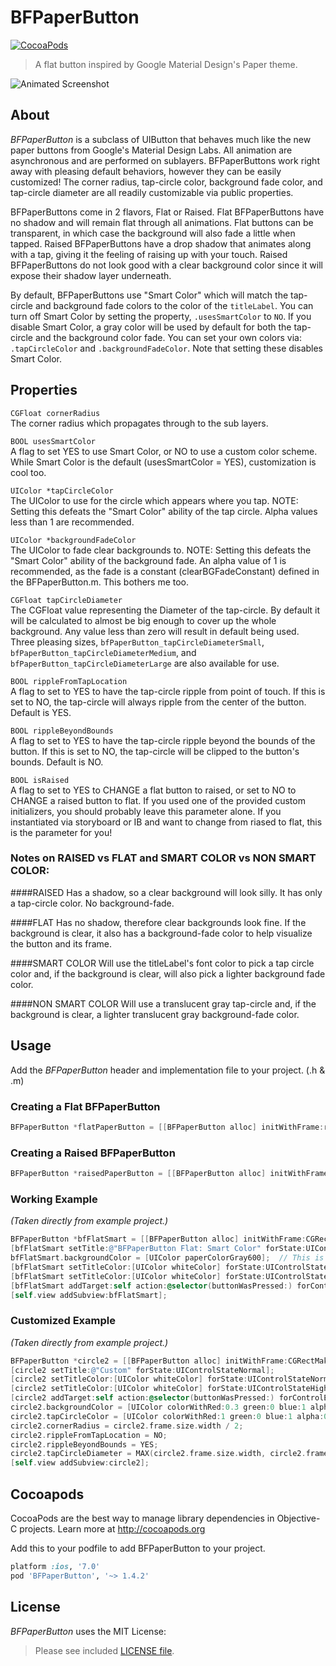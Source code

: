 BFPaperButton
=============
[![CocoaPods](https://img.shields.io/cocoapods/v/BFPaperButton.svg?style=flat)](https://github.com/bfeher/BFPaperButton)

> A flat button inspired by Google Material Design's Paper theme.

![Animated Screenshot](https://raw.githubusercontent.com/bfeher/BFPaperButton/master/BFPaperButtonDemoGif2.gif "Animated Screenshot")


About
---------
_BFPaperButton_ is a subclass of UIButton that behaves much like the new paper buttons from Google's Material Design Labs.
All animation are asynchronous and are performed on sublayers.
BFPaperButtons work right away with pleasing default behaviors, however they can be easily customized! The corner radius, tap-circle color, background fade color, and tap-circle diameter are all readily customizable via public properties.

BFPaperButtons come in 2 flavors, Flat or Raised. 
Flat BFPaperButtons have no shadow and will remain flat through all animations. Flat buttons can be transparent, in which case the background will also fade a little when tapped.
Raised BFPaperButtons have a drop shadow that animates along with a tap, giving it the feeling of raising up with your touch. Raised BFPaperButtons do not look good with a clear background color since it will expose their shadow layer underneath.

By default, BFPaperButtons use "Smart Color" which will match the tap-circle and background fade colors to the color of the `titleLabel`.
You can turn off Smart Color by setting the property, `.usesSmartColor` to `NO`. If you disable Smart Color, a gray color will be used by default for both the tap-circle and the background color fade.
You can set your own colors via: `.tapCircleColor` and `.backgroundFadeColor`. Note that setting these disables Smart Color.

## Properties
`CGFloat cornerRadius` <br />
The corner radius which propagates through to the sub layers.

`BOOL usesSmartColor` <br />
A flag to set YES to use Smart Color, or NO to use a custom color scheme. While Smart Color is the default (usesSmartColor = YES), customization is cool too.

`UIColor *tapCircleColor` <br />
The UIColor to use for the circle which appears where you tap. NOTE: Setting this defeats the "Smart Color" ability of the tap circle. Alpha values less than 1 are recommended.

`UIColor *backgroundFadeColor` <br />
The UIColor to fade clear backgrounds to. NOTE: Setting this defeats the "Smart Color" ability of the background fade. An alpha value of 1 is recommended, as the fade is a constant (clearBGFadeConstant) defined in the BFPaperButton.m. This bothers me too.

`CGFloat tapCircleDiameter` <br />
The CGFloat value representing the Diameter of the tap-circle. By default it will be calculated to almost be big enough to cover up the whole background. Any value less than zero will result in default being used. Three pleasing sizes, `bfPaperButton_tapCircleDiameterSmall`, `bfPaperButton_tapCircleDiameterMedium`, and `bfPaperButton_tapCircleDiameterLarge` are also available for use.

`BOOL rippleFromTapLocation`<br />
A flag to set to YES to have the tap-circle ripple from point of touch. If this is set to NO, the tap-circle will always ripple from the center of the button. Default is YES.

`BOOL rippleBeyondBounds`<br />
A flag to set to YES to have the tap-circle ripple beyond the bounds of the button. If this is set to NO, the tap-circle will be clipped to the button's bounds. Default is NO.

`BOOL isRaised`<br />
A flag to set to YES to CHANGE a flat button to raised, or set to NO to CHANGE a raised button to flat. If you used one of the provided custom initializers, you should probably leave this parameter alone. If you instantiated via storyboard or IB and want to change from riased to flat, this is the parameter for you!


### Notes on RAISED vs FLAT and SMART COLOR vs NON SMART COLOR:
####RAISED
Has a shadow, so a clear background will look silly. It has only a tap-circle color. No background-fade.
 
####FLAT
Has no shadow, therefore clear backgrounds look fine. If the background is clear, it also has a background-fade color to help visualize the button and its frame.

####SMART COLOR
Will use the titleLabel's font color to pick a tap circle color and, if the background is clear, will also pick a lighter background fade color.
 
####NON SMART COLOR
Will use a translucent gray tap-circle and, if the background is clear, a lighter translucent gray background-fade color.


Usage
---------
Add the _BFPaperButton_ header and implementation file to your project. (.h & .m)

### Creating a Flat BFPaperButton
```objective-c
BFPaperButton *flatPaperButton = [[BFPaperButton alloc] initWithFrame:rect raised:NO];
```

### Creating a Raised BFPaperButton
```objective-c
BFPaperButton *raisedPaperButton = [[BFPaperButton alloc] initWithFrame:rect raised:YES];
```

### Working Example
*(Taken directly from example project.)*<br />
```objective-c
BFPaperButton *bfFlatSmart = [[BFPaperButton alloc] initWithFrame:CGRectMake(20, 20, 280, 43) raised:NO];
[bfFlatSmart setTitle:@"BFPaperButton Flat: Smart Color" forState:UIControlStateNormal];
bfFlatSmart.backgroundColor = [UIColor paperColorGray600];	// This is from the included cocoapod "UIColor+BFPaperColors".
[bfFlatSmart setTitleColor:[UIColor whiteColor] forState:UIControlStateNormal];
[bfFlatSmart setTitleColor:[UIColor whiteColor] forState:UIControlStateHighlighted];
[bfFlatSmart addTarget:self action:@selector(buttonWasPressed:) forControlEvents:UIControlEventTouchUpInside];
[self.view addSubview:bfFlatSmart];
```

### Customized Example
*(Taken directly from example project.)*<br />
```objective-c
BFPaperButton *circle2 = [[BFPaperButton alloc] initWithFrame:CGRectMake(116, 468, 86, 86) raised:YES];
[circle2 setTitle:@"Custom" forState:UIControlStateNormal];
[circle2 setTitleColor:[UIColor whiteColor] forState:UIControlStateNormal];
[circle2 setTitleColor:[UIColor whiteColor] forState:UIControlStateHighlighted];
[circle2 addTarget:self action:@selector(buttonWasPressed:) forControlEvents:UIControlEventTouchUpInside];
circle2.backgroundColor = [UIColor colorWithRed:0.3 green:0 blue:1 alpha:1];
circle2.tapCircleColor = [UIColor colorWithRed:1 green:0 blue:1 alpha:0.6];  // Setting this color overrides "Smart Color".
circle2.cornerRadius = circle2.frame.size.width / 2;
circle2.rippleFromTapLocation = NO;
circle2.rippleBeyondBounds = YES;
circle2.tapCircleDiameter = MAX(circle2.frame.size.width, circle2.frame.size.height) * 1.3;
[self.view addSubview:circle2];
```

Cocoapods
-------

CocoaPods are the best way to manage library dependencies in Objective-C projects.
Learn more at http://cocoapods.org

Add this to your podfile to add BFPaperButton to your project.
```ruby
platform :ios, '7.0'
pod 'BFPaperButton', '~> 1.4.2'
```


License
--------
_BFPaperButton_ uses the MIT License:

> Please see included [LICENSE file](https://raw.githubusercontent.com/bfeher/BFPaperButton/master/LICENSE.md).
